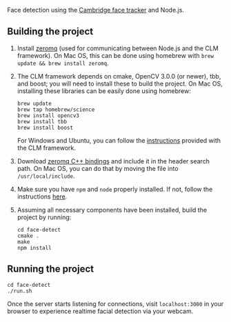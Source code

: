 Face detection using the [Cambridge face tracker](https://github.com/TadasBaltrusaitis/CLM-framework) and Node.js.

## Building the project

1. Install [zeromq](https://github.com/zeromq/libzmq) (used for communicating
   between Node.js and the CLM framework). On Mac OS, this can be done using
   homebrew with `brew update && brew install zeromq`.

2. The CLM framework depends on cmake, OpenCV 3.0.0 (or newer), tbb, and boost; 
   you will need to install these to build the project. On Mac OS, 
   installing these libraries can be easily done using homebrew:
   ```
   brew update
   brew tap homebrew/science
   brew install opencv3
   brew install tbb
   brew install boost
   ```

   For Windows and Ubuntu, you can follow the [instructions](https://github.com/TadasBaltrusaitis/CLM-framework/blob/master/Readme.txt) provided with the CLM framework.

3. Download [zeromq C++ bindings](https://github.com/zeromq/cppzmq/blob/master/zmq.hpp) and include it in the header search path. 
   On Mac OS, you can do that by moving the file into `/usr/local/include`.

4. Make sure you have `npm` and `node` properly installed. If not, follow the
   instructions [here](https://docs.npmjs.com/getting-started/installing-node).

5. Assuming all necessary components have been installed, build the project
   by running:
   ```
   cd face-detect
   cmake .
   make
   npm install
   ```

## Running the project

```
cd face-detect
./run.sh
```

Once the server starts listening for connections, visit `localhost:3000` in your browser to experience realtime facial detection via your webcam.
